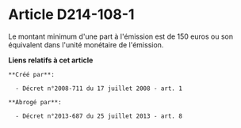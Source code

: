 # Article D214-108-1

Le montant minimum d'une part à l'émission est de 150 euros ou son équivalent dans l'unité monétaire de l'émission.

**Liens relatifs à cet article**

	**Créé par**:

	  - Décret n°2008-711 du 17 juillet 2008 - art. 1

	**Abrogé par**:

	  - Décret n°2013-687 du 25 juillet 2013 - art. 8
